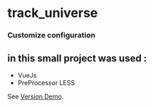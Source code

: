 # track_universe 

### Customize configuration

## in this small project was used :
- VueJs
- PreProcessor LESS


See [Version Demo](https://cli.vuejs.org/config/).
